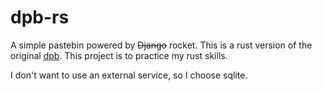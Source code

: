 # dpb-rs
A simple pastebin powered by ~~Django~~ rocket. This is a rust version of the original [dpb](https://github.com/cjc7373/dpb/tree/python). This project is to practice my rust skills. 

I don't want to use an external service, so I choose sqlite.
